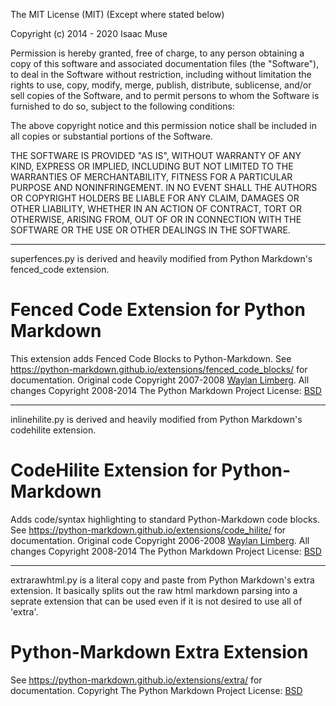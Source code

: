 The MIT License (MIT) (Except where stated below)

Copyright (c) 2014 - 2020 Isaac Muse

Permission is hereby granted, free of charge, to any person obtaining a copy
of this software and associated documentation files (the "Software"), to deal
in the Software without restriction, including without limitation the rights
to use, copy, modify, merge, publish, distribute, sublicense, and/or sell
copies of the Software, and to permit persons to whom the Software is
furnished to do so, subject to the following conditions:

The above copyright notice and this permission notice shall be included in all
copies or substantial portions of the Software.

THE SOFTWARE IS PROVIDED "AS IS", WITHOUT WARRANTY OF ANY KIND, EXPRESS OR
IMPLIED, INCLUDING BUT NOT LIMITED TO THE WARRANTIES OF MERCHANTABILITY,
FITNESS FOR A PARTICULAR PURPOSE AND NONINFRINGEMENT. IN NO EVENT SHALL THE
AUTHORS OR COPYRIGHT HOLDERS BE LIABLE FOR ANY CLAIM, DAMAGES OR OTHER
LIABILITY, WHETHER IN AN ACTION OF CONTRACT, TORT OR OTHERWISE, ARISING FROM,
OUT OF OR IN CONNECTION WITH THE SOFTWARE OR THE USE OR OTHER DEALINGS IN THE
SOFTWARE.

-----------------------------
superfences.py is derived and heavily modified from Python Markdown's fenced_code extension.

Fenced Code Extension for Python Markdown
 =========================================
This extension adds Fenced Code Blocks to Python-Markdown.
See <https://python-markdown.github.io/extensions/fenced_code_blocks/>
for documentation.
Original code Copyright 2007-2008 [Waylan Limberg](http://achinghead.com/).
All changes Copyright 2008-2014 The Python Markdown Project
License: [BSD](http://www.opensource.org/licenses/bsd-license.php)

------------------------------
inlinehilite.py is derived and heavily modified from Python Markdown's codehilite extension.

CodeHilite Extension for Python-Markdown
 ========================================
Adds code/syntax highlighting to standard Python-Markdown code blocks.
See <https://python-markdown.github.io/extensions/code_hilite/>
for documentation.
Original code Copyright 2006-2008 [Waylan Limberg](http://achinghead.com/).
All changes Copyright 2008-2014 The Python Markdown Project
License: [BSD](http://www.opensource.org/licenses/bsd-license.php)

------------------------------
extrarawhtml.py is a literal copy and paste from Python Markdown's extra extension.
It basically splits out the raw html markdown parsing into a seprate extension that can
be used even if it is not desired to use all of 'extra'.

Python-Markdown Extra Extension
 ===============================
See <https://python-markdown.github.io/extensions/extra/>
for documentation.
Copyright The Python Markdown Project
License: [BSD](http://www.opensource.org/licenses/bsd-license.php)

